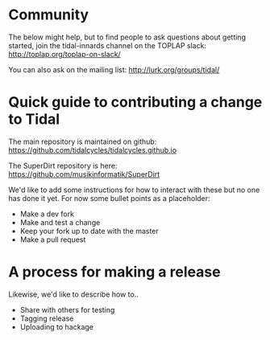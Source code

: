 # Community

The below might help, but to find people to ask questions about
getting started, join the tidal-innards channel on the TOPLAP slack:
  http://toplap.org/toplap-on-slack/

You can also ask on the mailing list:
  http://lurk.org/groups/tidal/

# Quick guide to contributing a change to Tidal

The main repository is maintained on github:
  https://github.com/tidalcycles/tidalcycles.github.io

The SuperDirt repository is here:
  https://github.com/musikinformatik/SuperDirt

We'd like to add some instructions for how to interact with these but
no one has done it yet. For now some bullet points as a placeholder:

* Make a dev fork
* Make and test a change
* Keep your fork up to date with the master
* Make a pull request

# A process for making a release

Likewise, we'd like to describe how to..

* Share with others for testing
* Tagging release
* Uploading to hackage

